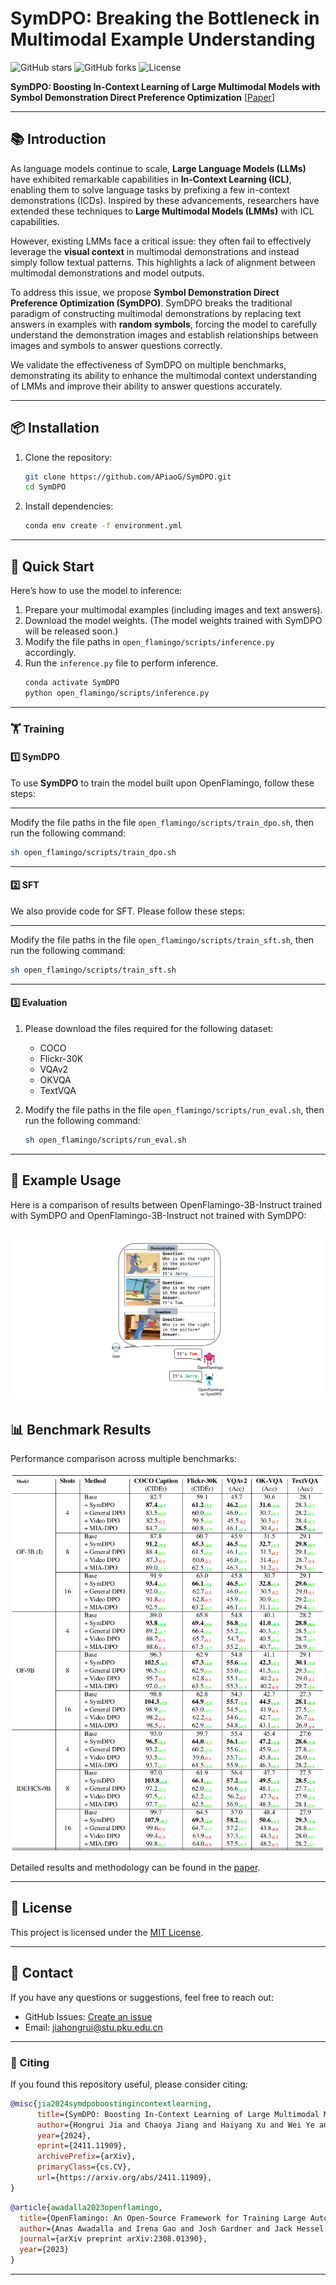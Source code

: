 # SymDPO: Breaking the Bottleneck in Multimodal Example Understanding

![GitHub stars](https://img.shields.io/github/stars/APiaoG/SymDPO?style=social)
![GitHub forks](https://img.shields.io/github/forks/APiaoG/SymDPO?style=social)
![License](https://img.shields.io/github/license/APiaoG/SymDPO)

**SymDPO: Boosting In-Context Learning of Large Multimodal Models with Symbol Demonstration Direct Preference Optimization** [[Paper](https://arxiv.org/abs/2411.11909)] <br>


---

## 📚 Introduction

As language models continue to scale, **Large Language Models (LLMs)** have exhibited remarkable capabilities in **In-Context Learning (ICL)**, enabling them to solve language tasks by prefixing a few in-context demonstrations (ICDs). Inspired by these advancements, researchers have extended these techniques to **Large Multimodal Models (LMMs)** with ICL capabilities.

However, existing LMMs face a critical issue: they often fail to effectively leverage the **visual context** in multimodal demonstrations and instead simply follow textual patterns. This highlights a lack of alignment between multimodal demonstrations and model outputs.

To address this issue, we propose **Symbol Demonstration Direct Preference Optimization (SymDPO)**. SymDPO breaks the traditional paradigm of constructing multimodal demonstrations by replacing text answers in examples with **random symbols**, forcing the model to carefully understand the demonstration images and establish relationships between images and symbols to answer questions correctly.

We validate the effectiveness of SymDPO on multiple benchmarks, demonstrating its ability to enhance the multimodal context understanding of LMMs and improve their ability to answer questions accurately.

---

<!-- ## 🛠️ Features

- **Improved Multimodal Context Alignment**: By substituting text answers with symbols, SymDPO ensures better alignment between visual context and model outputs.
- **Enhanced Reasoning Capabilities**: SymDPO helps LMMs move beyond textual patterns, leveraging visual context more effectively.
- **Proven Effectiveness**: Validated across multiple benchmarks with significant performance improvements.

--- -->

## 📦 Installation

1. Clone the repository:
   ```bash
   git clone https://github.com/APiaoG/SymDPO.git
   cd SymDPO
   ```

2. Install dependencies:
   ```bash
   conda env create -f environment.yml
   ```

---

## 🚀 Quick Start

Here’s how to use the model to inference:

1. Prepare your multimodal examples (including images and text answers).
2. Download the model weights. (The model weights trained with SymDPO will be released soon.)
3. Modify the file paths in `open_flamingo/scripts/inference.py` accordingly.  
4. Run the `inference.py` file to perform inference.
   ```bash
   conda activate SymDPO
   python open_flamingo/scripts/inference.py
   ```

---

### 🏋️ Training

#### 1️⃣ **SymDPO**

To use **SymDPO** to train the model built upon OpenFlamingo, follow these steps:

---

 Modify the file paths in the file `open_flamingo/scripts/train_dpo.sh`, then run the following command:
   ```bash
   sh open_flamingo/scripts/train_dpo.sh
   ```

---

#### 2️⃣ **SFT**

We also provide code for SFT. Please follow these steps:

---

 Modify the file paths in the file `open_flamingo/scripts/train_sft.sh`, then run the following command:

   ```bash
   sh open_flamingo/scripts/train_sft.sh
   ```

---


#### 3️⃣ **Evaluation**

1. Please download the files required for the following dataset:
   - COCO
   - Flickr-30K
   - VQAv2
   - OKVQA
   - TextVQA

2. Modify the file paths in the file `open_flamingo/scripts/run_eval.sh`, then run the following command:
   ```bash
   sh open_flamingo/scripts/run_eval.sh
   ```

---



## 🧪 Example Usage

Here is a comparison of results between OpenFlamingo-3B-Instruct trained with SymDPO and OpenFlamingo-3B-Instruct not trained with SymDPO:

![example](image/README/example.png)
---

## 📊 Benchmark Results

Performance comparison across multiple benchmarks:

![performence](image/README/performence.png)

Detailed results and methodology can be found in the [paper](https://arxiv.org/abs/2411.11909).

---


## 📄 License

This project is licensed under the [MIT License](./LICENSE).

---

## 📧 Contact

If you have any questions or suggestions, feel free to reach out:

- GitHub Issues: [Create an issue](https://github.com/APiaoG/SymDPO/issues)
- Email: jiahongrui@stu.pku.edu.cn

---

### 📝 Citing

If you found this repository useful, please consider citing:

```bibtex
@misc{jia2024symdpoboostingincontextlearning,
      title={SymDPO: Boosting In-Context Learning of Large Multimodal Models with Symbol Demonstration Direct Preference Optimization}, 
      author={Hongrui Jia and Chaoya Jiang and Haiyang Xu and Wei Ye and Mengfan Dong and Ming Yan and Ji Zhang and Fei Huang and Shikun Zhang},
      year={2024},
      eprint={2411.11909},
      archivePrefix={arXiv},
      primaryClass={cs.CV},
      url={https://arxiv.org/abs/2411.11909}, 
}
```

```bibtex
@article{awadalla2023openflamingo,
  title={OpenFlamingo: An Open-Source Framework for Training Large Autoregressive Vision-Language Models},
  author={Anas Awadalla and Irena Gao and Josh Gardner and Jack Hessel and Yusuf Hanafy and Wanrong Zhu and Kalyani Marathe and Yonatan Bitton and Samir Gadre and Shiori Sagawa and Jenia Jitsev and Simon Kornblith and Pang Wei Koh and Gabriel Ilharco and Mitchell Wortsman and Ludwig Schmidt},
  journal={arXiv preprint arXiv:2308.01390},
  year={2023}
}
```

---
